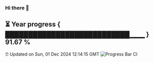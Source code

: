 ### Hi there 👋
⏳ Year progress { ███████████████████████████▁▁▁ } 91.67 %
---
⏰ Updated on Sun, 01 Dec 2024 12:14:15 GMT
![Progress Bar CI](https://github.com/Moyi321/Moyi321/workflows/Progress%20Bar%20CI/badge.svg)
